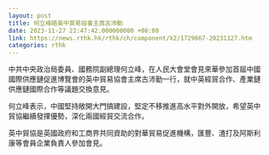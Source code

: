 ```yaml
---
layout: post
title: 何立峰晤英中貿易協會主席古沛勤
date: 2023-11-27 22:47:42.000000000 +08:00
link: https://news.rthk.hk/rthk/ch/component/k2/1729667-20231127.htm
categories: rthk
---
```


中共中央政治局委員、國務院副總理何立峰，在人民大會堂會見來華參加首屆中國國際供應鏈促進博覽會的英中貿易協會主席古沛勤一行，就中英經貿合作、產業鏈供應鏈國際合作等議題交換意見。

何立峰表示，中國堅持敞開大門搞建設，堅定不移推進高水平對外開放，希望英中貿協繼續發揮優勢，深化兩國經貿交流合作。

英中貿協是英國政府和工商界共同資助的對華貿易促進機構，匯豐、渣打及阿斯利康等會員企業負責人參加會見。
